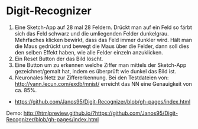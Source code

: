 # Digit-Recognizer

1. Eine Sketch-App auf 28 mal 28 Feldern. Drückt man auf ein Feld so färbt sich das Feld schwarz und die umliegenden Felder dunkelgrau. Mehrfaches klicken bewirkt, dass das Feld immer dunkler wird. Hält man die Maus gedrückt und bewegt die Maus über die Felder, dann soll dies den selben Effekt haben, wie alle Felder einzeln anzuklicken.
2. Ein Reset Button der das Bild löscht.
3. Eine Button um zu erkennen welche Ziffer man mittels der Sketch-App gezeichnet/gemalt hat, indem es überprüft wie dunkel das Bild ist.
4. Neuronales Netz zur Ziffererkennung. Bei den Testdateien von: http://yann.lecun.com/exdb/mnist/ erreicht das NN eine Genauigkeit von ca. 85%.


* https://github.com/Janos95/Digit-Recognizer/blob/gh-pages/index.html

Demo: http://htmlpreview.github.io/?https://github.com/Janos95/Digit-Recognizer/blob/gh-pages/index.html
